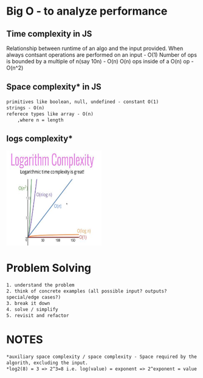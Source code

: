 # Big O - to analyze performance
## Time complexity in JS
Relationship between runtime of an algo and the input provided.
When always contsant operations are performed on an input - O(1)
Number of ops is bounded by a multiple of n(say 10n) - O(n)
O(n) ops inside of a O(n) op - O(n^2)


## Space complexity* in JS
    primitives like boolean, null, undefined - constant O(1)
    strings - O(n)
    referece types like array - O(n)
        ,where n = length

## logs complexity*
<img src="/images/logs.JPG" width=250 height=250 />

# Problem Solving
    1. understand the problem
    2. think of concrete examples (all possible input? outputs? special/edge cases?)
    3. break it down 
    4. solve / simplify
    5. revisit and refactor

# NOTES
    *auxiliary space complexity / space complexity - Space required by the algorith, excluding the input.
    *log2(8) = 3 => 2^3=8 i.e. log(value) = exponent => 2^exponent = value




